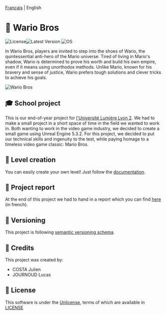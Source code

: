 [Français](README.md) | English

# 🍕  **Wario Bros**
![License](https://img.shields.io/badge/License-UNLICENSE-red)![Latest Version](https://img.shields.io/badge/Version-1.0.0-blue) ![OS](https://img.shields.io/badge/OS-Windows-green)

In Wario Bros, players are invited to step into the shoes of Wario, the quintessential anti-hero of the Mario universe. Tired of living in Mario's shadow, Wario is determined to prove his worth and build his own empire, even if it means using unorthodox methods. Unlike Mario, known for his bravery and sense of justice, Wario prefers tough solutions and clever tricks to achieve his goals.

![Wario Bros](https://github.com/Journoud-Lucas/Wario-Bros/assets/121774241/50007f7e-e7c0-4413-8f24-c69416b569db)

## 🎓 School project
This is our end-of-year project for [l'Université Lumière Lyon 2](https://www.univ-lyon2.fr/).
We had to make a small project in a short space of time in the field we wanted to work in. Both wanting to work in the video game industry, we decided to create a small game using Unreal Engine 5.3.2.
For this project, we decided to put our technical skills and ingenuity to the test, while paying homage to a timeless video game classic: Mario Bros.

## 🧰 Level creation
You can easily create your own level! Just follow the [documentation](Documentation.md).

## 📝 Project report
At the end of this project we had to hand in a report which you can find [here](Doc/Rapport_Projet.docx) (in french).

## 🔢 Versioning
This project is following [semantic versioning schema](https://semver.org/).

## 🤝 Credits
This project was created by:
- COSTA Julien
- JOURNOUD Lucas

## 📄 License
This software is under the [Unlicense](https://web.archive.org/web/20230703162904/https://unlicense.org/), terms of which are available in [LICENSE](LICENSE)
